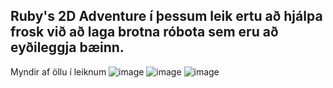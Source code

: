 Ruby's 2D Adventure
í þessum leik ertu að hjálpa frosk við að laga brotna róbota sem eru að eyðileggja bæinn. 
--------------------
Myndir af öllu í leiknum
![image](https://user-images.githubusercontent.com/70168436/235800935-f4ec292e-383c-4f4c-a066-e48314a6f5fe.png)
![image](https://user-images.githubusercontent.com/70168436/235800866-8e128366-1048-4e9d-a8bc-60f7ba2bf135.png)
![image](https://user-images.githubusercontent.com/70168436/235800727-a5e6aba5-5043-4122-b41c-6e6975183769.png)
